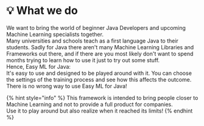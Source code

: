 # 💡 What we do

We want to bring the world of beginner Java Developers and upcoming Machine Learning specialists together. \
Many universities and schools teach as a first language Java to their students. Sadly for Java there aren't many Machine Learning Libraries and Frameworks out there, and if there are you most likely don't want to spend months trying to learn how to use it just to try out some stuff.\
Hence, Easy ML for Java:\
It's easy to use and designed to be played around with it. You can choose the settings of the training process and see how this affects the outcome.\
There is no wrong way to use Easy ML for Java!

{% hint style="info" %}
This framework is intended to bring people closer to Machine Learning and not to provide a full product for companies.\
Use it to play around but also realize when it reached its limits!
{% endhint %}
